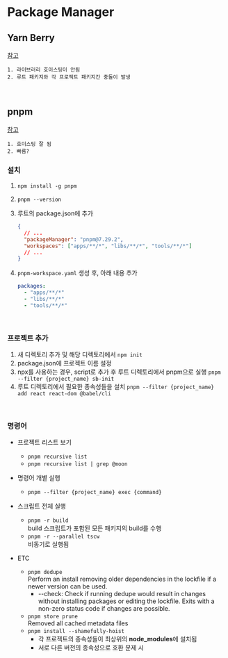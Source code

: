 # Package Manager

## Yarn Berry

[참고](../JavaScript/NPM.md#yarn)

```text
1. 라이브러리 호이스팅이 안됨
2. 루트 패키지와 각 프로젝트 패키지간 충돌이 발생
```

<br />

## pnpm

[참고](https://pnpm.io/)

```text
1. 호이스팅 잘 됨
2. 빠름?
```

### 설치

1. `npm install -g pnpm`
2. `pnpm --version`
3. 루트의 package.json에 추가

   ```json
   {
     // ...
     "packageManager": "pnpm@7.29.2",
     "workspaces": ["apps/**/*", "libs/**/*", "tools/**/*"]
     // ...
   }
   ```

4. `pnpm-workspace.yaml` 생성 후, 아래 내용 추가
   ```yml
   packages:
     - "apps/**/*"
     - "libs/**/*"
     - "tools/**/*"
   ```

<br />

### 프로젝트 추가

1. 새 디렉토리 추가 및 해당 디렉토리에서 `npm init`
2. package.json에 프로젝트 이름 설정
3. npx를 사용하는 경우, script로 추가 후 루트 디렉토리에서 pnpm으로 실행
   `pnpm --filter {project_name} sb-init`
4. 루트 디렉토리에서 필요한 종속성들을 설치
   `pnpm --filter {project_name} add react react-dom @babel/cli`

<br />

### 명령어

- 프로젝트 리스트 보기

  - `pnpm recursive list`
  - `pnpm recursive list | grep @moon`

- 명령어 개별 실행

  - `pnpm --filter {project_name} exec {command}`

- 스크립트 전체 실행

  - `pnpm -r build`\
    build 스크립트가 포함된 모든 패키지의 build를 수행
  - `pnpm -r --parallel tscw`\
    비동기로 실행됨

- ETC
  - `pnpm dedupe`\
    Perform an install removing older dependencies in the lockfile if a newer version can be used.
    - --check: Check if running dedupe would result in changes without installing packages or editing the lockfile. Exits with a non-zero status code if changes are possible.
  - `pnpm store prune`\
    Removed all cached metadata files
  - `pnpm install --shamefully-hoist`
    - 각 프로젝트의 종속성들이 최상위의 **node_modules**에 설치됨
    - 서로 다른 버전의 종속성으로 호환 문제 시

<br />
